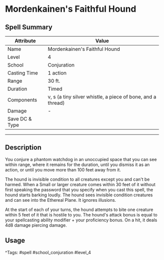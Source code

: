 # Mordenkainen's Faithful Hound

## Spell Summary

| Attribute        | Value                  |
|------------------|------------------------|
| Name             | Mordenkainen's Faithful Hound                 |
| Level            | 4                |
| School           | Conjuration          |
| Casting Time     | 1 action              |
| Range            | 30 ft.            |
| Duration         | Timed             |
| Components       | v, s (a tiny silver whistle, a piece of bone, and a thread)             |
| Damage           | -               |
| Save DC & Type   |              |

---

## Description

You conjure a phantom watchdog in an unoccupied space that you can see within range, where it remains for the duration, until you dismiss it as an action, or until you move more than 100 feet away from it.

The hound is invisible condition to all creatures except you and can't be harmed. When a Small or larger creature comes within 30 feet of it without first speaking the password that you specify when you cast this spell, the hound starts barking loudly. The hound sees invisible condition creatures and can see into the Ethereal Plane. It ignores illusions.

At the start of each of your turns, the hound attempts to bite one creature within 5 feet of it that is hostile to you. The hound's attack bonus is equal to your spellcasting ability modifier + your proficiency bonus. On a hit, it deals 4d8 damage piercing damage.

## Usage


^Tags: #spell #school_conjuration #level_4